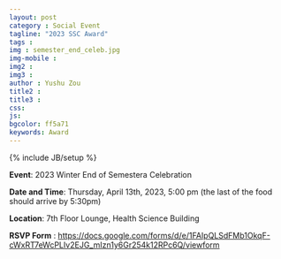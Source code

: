 ```yaml
---
layout: post
category : Social Event
tagline: "2023 SSC Award"
tags : 
img : semester_end_celeb.jpg
img-mobile :
img2 :
img3 :
author : Yushu Zou
title2 :
title3 :
css:
js:
bgcolor: ff5a71
keywords: Award
---
```


{% include JB/setup %}

**Event**: 2023 Winter End of Semestera Celebration

**Date and Time**:  Thursday, April 13th, 2023, 5:00 pm (the last of the food should arrive by 5:30pm)

**Location**:  7th Floor Lounge, Health Science Building

**RSVP Form** :  https://docs.google.com/forms/d/e/1FAIpQLSdFMb1OkqF-cWxRT7eWcPLIv2EJG_mIzn1y6Gr254k12RPc6Q/viewform




